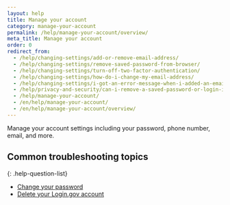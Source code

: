 ```yaml
---
layout: help
title: Manage your account
category: manage-your-account
permalink: /help/manage-your-account/overview/
meta_title: Manage your account
order: 0
redirect_from:
  - /help/changing-settings/add-or-remove-email-address/
  - /help/changing-settings/remove-saved-password-from-browser/
  - /help/changing-settings/turn-off-two-factor-authentication/
  - /help/changing-settings/how-do-i-change-my-email-address/
  - /help/changing-settings/i-got-an-error-message-when-i-added-an-email/
  - /help/privacy-and-security/can-i-remove-a-saved-password-or-login-information-from-my-browser/
  - /help/manage-your-account/
  - /en/help/manage-your-account/
  - /en/help/manage-your-account/overview/
---
```


Manage your account settings including your password, phone number, email, and more.

## Common troubleshooting topics

{: .help-question-list}
- [Change your password](/help/manage-your-account/change-your-password/)
- [Delete your Login.gov account](/help/manage-your-account/delete-your-account/)
